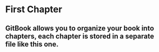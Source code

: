# First Chapter

## GitBook allows you to organize your book into chapters, each chapter is stored in a separate file like this one.



